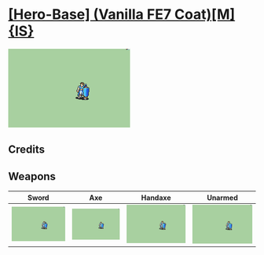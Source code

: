 # [\[Hero-Base\] \(Vanilla FE7 Coat\)\[M\]{IS}](./%5BHero-Base%5D%20(Vanilla%20FE7%20Coat)%5BM%5D%7BIS%7D)

<img src="./1.%20Sword/Sword_000.png" alt="[Hero-Base] (Vanilla FE7 Coat)[M]{IS} standing" />

## Credits



## Weapons


|Sword |Axe |Handaxe |Unarmed |
|  :---: | :---: | :---: | :---: |
| <img alt="Sword animation" src="./1.%20Sword/Sword.gif" /> | <img alt="Axe animation" src="./3.%20Axe/Axe.gif" /> | <img alt="Handaxe animation" src="./4.%20Handaxe/Handaxe.gif" /> | <img alt="Unarmed animation" src="./8.%20Unarmed/Unarmed.gif" /> |
